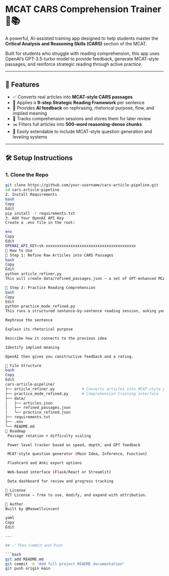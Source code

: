 # MCAT CARS Comprehension Trainer 🧠📚

A powerful, AI-assisted training app designed to help students master the **Critical Analysis and Reasoning Skills (CARS)** section of the MCAT.

Built for students who struggle with reading comprehension, this app uses OpenAI’s GPT-3.5-turbo model to provide feedback, generate MCAT-style passages, and reinforce strategic reading through active practice.

---

## 🚀 Features

- ✅ Converts real articles into **MCAT-style CARS passages**
- 🧱 Applies a **9-step Strategic Reading Framework** per sentence
- 🤖 Provides **AI feedback** on rephrasing, rhetorical purpose, flow, and implied meaning
- 🧠 Tracks comprehension sessions and stores them for later review
- ✂️ Filters full articles into **500-word reasoning-dense chunks**
- 🔁 Easily extendable to include MCAT-style question generation and leveling systems

---

## 🛠 Setup Instructions

### 1. Clone the Repo

```bash
git clone https://github.com/your-username/cars-article-pipeline.git
cd cars-article-pipeline
2. Install Requirements
bash
Copy
Edit
pip install -r requirements.txt
3. Add Your OpenAI API Key
Create a .env file in the root:

env
Copy
Edit
OPENAI_API_KEY=sk-xxxxxxxxxxxxxxxxxxxxxxxxxxxxxxxxxxxxxxxx
🧪 How to Use
🔄 Step 1: Refine Raw Articles into CARS Passages
bash
Copy
Edit
python article_refiner.py
This will create data/refined_passages.json — a set of GPT-enhanced MCAT-style passages with paragraph-level annotations.

📘 Step 2: Practice Reading Comprehension
bash
Copy
Edit
python practice_mode_refined.py
This runs a structured sentence-by-sentence reading session, asking you to:

Rephrase the sentence

Explain its rhetorical purpose

Describe how it connects to the previous idea

Identify implied meaning

OpenAI then gives you constructive feedback and a rating.

📁 File Structure
bash
Copy
Edit
cars-article-pipeline/
├── article_refiner.py            # Converts articles into MCAT-style passages
├── practice_mode_refined.py      # Comprehension training interface
├── data/
│   ├── articles.json
│   ├── refined_passages.json
│   └── practice_refined.json
├── requirements.txt
├── .env
└── README.md
🧠 Roadmap
 Passage rotation + difficulty scaling

 Power level tracker based on speed, depth, and GPT feedback

 MCAT-style question generator (Main Idea, Inference, Function)

 Flashcard and Anki export options

 Web-based interface (Flask/React or Streamlit)

 Data dashboard for review and progress tracking

📜 License
MIT License — free to use, modify, and expand with attribution.

💬 Author
Built by @Maxwellvincent

yaml
Copy
Edit

---

## ✅ Then Commit and Push

```bash
git add README.md
git commit -m "Add full project README documentation"
git push origin main